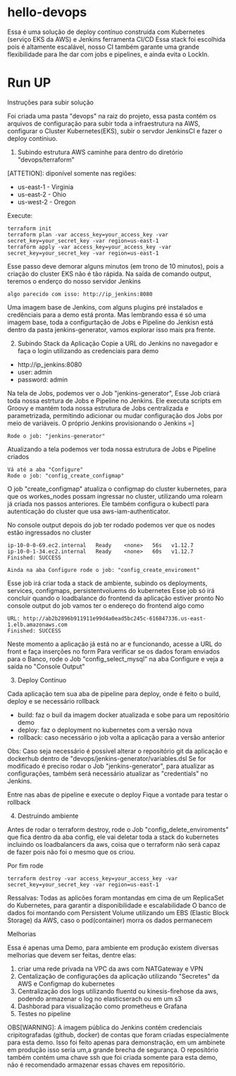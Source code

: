 # hello-devops

Essa é uma solução de deploy contínuo construída com Kubernetes (serviço EKS da AWS) e Jenkins ferramenta CI/CD
Essa stack foi escolhida pois é altamente escalável, nosso CI também garante uma grande flexibilidade para lhe dar com jobs e pipelines, e ainda evita o LockIn.

# Run UP
Instruções para subir solução

Foi criada uma pasta "devops" na raiz do projeto, essa pasta contém os arquivos de configuração para subir toda a infraestrutura na AWS, configurar o Cluster Kubernetes(EKS), subir o servdor JenkinsCI e fazer o deploy contíniuo.


1. Subindo estrutura AWS
caminhe para dentro do diretório "devops/terraform"

[ATTETION]: diponível somente nas regiões:
- us-east-1 - Virginia
- us-east-2 - Ohio
- us-west-2 - Oregon

Execute:
```
terraform init
terraform plan -var access_key=your_access_key -var secret_key=your_secret_key -var region=us-east-1
terraform apply -var access_key=your_access_key -var secret_key=your_secret_key -var region=us-east-1
```

Esse passo deve demorar alguns minutos (em trono de 10 minutos), pois a criação do cluster EKS não é tão rápida.
Na saída de comando output, teremos o enderço do nosso servidor Jenkins
```
algo parecido com isso: http://ip_jenkins:8080
```

Uma imagem base de Jenkins, com alguns plugins pré instalados e credênciais para a demo está pronta.
Mas lembrando essa é só uma imagem base, toda a configurtação de Jobs e Pipeline do Jenkisn está dentro da pasta jenkins-generator, vamos explorar isso mais pra frente.

2. Subindo Stack da Aplicação
Copie a URL do Jenkins no navegador e faça o login utilizando as credenciais para demo 
- http://ip_jenkins:8080
- user: admin
- password: admin

Na tela de Jobs, podemos ver o Job "jenkins-generator", Esse Job criará toda nossa estrtura de Jobs e Pipeline no Jenkins.
Ele executa scripts em Groovy e mantém toda nossa estrutura de Jobs centralizada e parametrizada, permitindo adicionar ou mudar configuração dos Jobs por meio de variáveis. 
O próprio Jenkins provisionando o Jenkins =]
```
Rode o job: "jenkins-generator"
```
Atualizando a tela podemos ver toda nossa estrutura de Jobs e Pipeline criados
```
Vá até a aba "Configure"
Rode o job: "config_create_configmap"
```
O job "create_configmap" atualiza o configmap do cluster kubernetes, para que os workes_nodes possam ingressar no cluster, utilizando uma rolearn já criada nos passos anteriores. 
Ele também configura o kubectl para autenticação do cluster que usa aws-iam-authenticator.

No console output depois do job ter rodado podemos ver que os nodes estão ingressados no cluster
```
ip-10-0-0-69.ec2.internal   Ready    <none>   56s   v1.12.7
ip-10-0-1-34.ec2.internal   Ready    <none>   60s   v1.12.7
Finished: SUCCESS
```
```
Ainda na aba Configure rode o job: "config_create_enviroment"
```
Esse job irá criar toda a stack de ambiente, subindo os deployments, services, configmaps, persistentvoluems do kubernetes
Esse job só irá concluir quando o loadbalance do frontend da aplicação estiver pronto
No console output do job vamos ter o endereço do frontend algo como
```
URL: http://ab2b2896b911911e99d4a0ead5bc245c-616847336.us-east-1.elb.amazonaws.com
Finished: SUCCESS
```

Neste momento a aplicação já está no ar e funcionando, acesse a URL do front e faça inserções no form
Para verificar se os dados foram enviados para o Banco, rode o Job "config_select_mysql" na aba Configure e veja a saída no "Console Output"

3. Deploy Contínuo

Cada aplicação tem sua aba de pipeline para deploy, onde é feito o build, deploy e se necessário rollback
- build: faz o buil da imagem docker atualizada e sobe para um repositório demo
- deploy: faz o deployment no kubernetes com a versão nova
- rollback: caso necessário o job volta a aplicação para a versão anterior

Obs: Caso seja necessário é possível alterar o repositório git da aplicação e dockerhub dentro de "devops/jenkins-generator/variables.dsl
Se for modificado é preciso rodar o Job "jenkins-generator", para atualizar as configurações, também será necessário atualizar as "credentials" no Jenkins.

Entre nas abas de pipeline e execute o deploy
Fique a vontade para testar o rollback

4. Destruindo ambiente

Antes de rodar o terraform destroy, rode o Job "config_delete_enviroments" que fica dentro da aba config, ele vai deletar toda a stack do kubernetes incluindo os loadbalancers da aws, coisa que o terraform não será capaz de fazer pois não foi o mesmo que os criou.

Por fim rode
```
terraform destroy -var access_key=your_access_key -var secret_key=your_secret_key -var region=us-east-1
```

Ressalvas:
Todas as aplicões foram montandas em cima de um ReplicaSet do Kubernetes, para garantir a disponibilidade e escalabilidade
O banco de dados foi montando com Persistent Volume utilizando um EBS (Elastic Block Storage) da AWS, caso o pod(container) morra os dados permanecem

Melhorias

Essa é apenas uma Demo, para ambiente em produção existem diversas melhorias que devem ser feitas, dentre elas:
1. criar uma rede privada na VPC da aws com NATGateway e VPN 
2. Centalização de configurações da aplicação utilizando "Secretes" da AWS e Configmap do kubernetes
3. Centralização dos logs utilizando fluentd ou kinesis-firehose da aws, podendo armazenar o log no elasticserach ou em um s3
4. Dashborad para visualização como prometheus e Grafana
5. Testes no pipeline

OBS[WARNING]: A imagem pública do Jenkins contém credenciais cripitografadas (github, docker) de contas que foram criadas especialmente para  esta demo. Isso foi feito apenas para demonstração, em um ambinete em produção isso seria um,a grande brecha de segurança.
O repositório também contém uma chave ssh que foi criada somente para esta demo, não é recomendado armazenar essas chaves em repositório.











